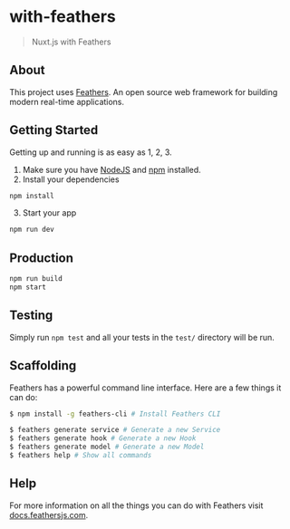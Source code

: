 # with-feathers

> Nuxt.js with Feathers

## About

This project uses [Feathers](http://feathersjs.com). An open source web framework for building modern real-time applications.

## Getting Started

Getting up and running is as easy as 1, 2, 3.

1. Make sure you have [NodeJS](https://nodejs.org/) and [npm](https://www.npmjs.com/) installed.
2. Install your dependencies

  ```bash
  npm install
  ```

3. Start your app

  ```bash
  npm run dev
  ```

## Production

```bash
npm run build
npm start
```

## Testing

Simply run `npm test` and all your tests in the `test/` directory will be run.

## Scaffolding

Feathers has a powerful command line interface. Here are a few things it can do:

```bash
$ npm install -g feathers-cli # Install Feathers CLI

$ feathers generate service # Generate a new Service
$ feathers generate hook # Generate a new Hook
$ feathers generate model # Generate a new Model
$ feathers help # Show all commands
```

## Help

For more information on all the things you can do with Feathers visit [docs.feathersjs.com](http://docs.feathersjs.com).
